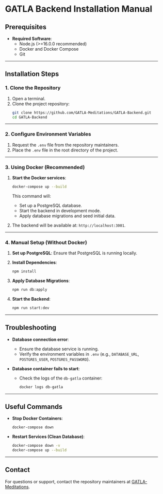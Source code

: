 # GATLA Backend Installation Manual

## Prerequisites

- **Required Software**:
  - Node.js (>=16.0.0 recommended)
  - Docker and Docker Compose
  - Git

---

## Installation Steps

### 1. Clone the Repository

1. Open a terminal.
2. Clone the project repository:
   ```bash
   git clone https://github.com/GATLA-Meditations/GATLA-Backend.git
   cd GATLA-Backend

---

### 2. Configure Environment Variables

1. Request the `.env` file from the repository maintainers.
2. Place the `.env` file in the root directory of the project.

---

### 3. Using Docker (Recommended)

1. **Start the Docker services**:
   ```bash
   docker-compose up --build
   ```
   This command will:
   - Set up a PostgreSQL database.
   - Start the backend in development mode.
   - Apply database migrations and seed initial data.

2. The backend will be available at: `http://localhost:3001`.

---

### 4. Manual Setup (Without Docker)

1. **Set up PostgreSQL**:
   Ensure that PostgreSQL is running locally.

2. **Install Dependencies**:
   ```bash
   npm install
   ```

3. **Apply Database Migrations**:
   ```bash
   npm run db:apply
   ```

4. **Start the Backend**:
   ```bash
   npm run start:dev
   ```

---

## Troubleshooting

- **Database connection error**:
  - Ensure the database service is running.
  - Verify the environment variables in `.env` (e.g., `DATABASE_URL`, `POSTGRES_USER`, `POSTGRES_PASSWORD`).

- **Database container fails to start**:
  - Check the logs of the `db-gatla` container:
    ```bash
    docker logs db-gatla
    ```

---

## Useful Commands

- **Stop Docker Containers**:
  ```bash
  docker-compose down
  ```

- **Restart Services (Clean Database)**:
  ```bash
  docker-compose down -v
  docker-compose up --build
  ```

---

## Contact

For questions or support, contact the repository maintainers at [GATLA-Meditations](https://github.com/GATLA-Meditations/GATLA-Backend).
```

